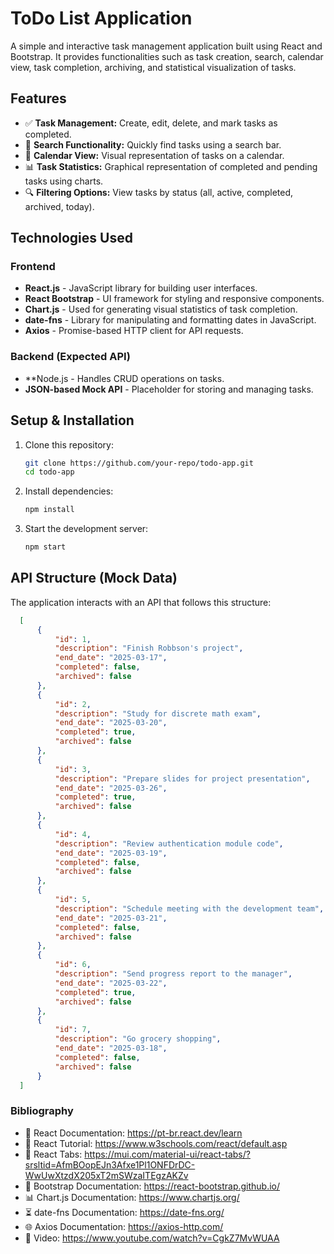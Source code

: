 # ToDo List Application  

A simple and interactive task management application built using React and Bootstrap. It provides functionalities such as task creation, search, calendar view, task completion, archiving, and statistical visualization of tasks.  

  ## Features  
  
  - ✅ **Task Management:** Create, edit, delete, and mark tasks as completed.  
  - 🔎 **Search Functionality:** Quickly find tasks using a search bar.  
  - 📅 **Calendar View:** Visual representation of tasks on a calendar.  
  - 📊 **Task Statistics:** Graphical representation of completed and pending tasks using charts.  
  - 🔍 **Filtering Options:** View tasks by status (all, active, completed, archived, today).  

## Technologies Used  
  
  ### Frontend  
  
  - **React.js** - JavaScript library for building user interfaces.  
  - **React Bootstrap** - UI framework for styling and responsive components.  
  - **Chart.js** - Used for generating visual statistics of task completion.  
  - **date-fns** - Library for manipulating and formatting dates in JavaScript.  
  - **Axios** - Promise-based HTTP client for API requests.  
  
  ### Backend (Expected API)  
  
  - **Node.js - Handles CRUD operations on tasks.  
  - **JSON-based Mock API** - Placeholder for storing and managing tasks.  


## Setup & Installation  

1. Clone this repository:  
   ```sh
   git clone https://github.com/your-repo/todo-app.git
   cd todo-app
2. Install dependencies:
   ```sh
   npm install
3. Start the development server:
   ```sh
   npm start
## API Structure (Mock Data)
The application interacts with an API that follows this structure:
  ```json
    [
    	{
    		"id": 1,
    		"description": "Finish Robbson's project",
    		"end_date": "2025-03-17",
    		"completed": false,
    		"archived": false
    	},
    	{
    		"id": 2,
    		"description": "Study for discrete math exam",
    		"end_date": "2025-03-20",
    		"completed": true,
    		"archived": false
    	},
    	{
    		"id": 3,
    		"description": "Prepare slides for project presentation",
    		"end_date": "2025-03-26",
    		"completed": true,
    		"archived": false
    	},
    	{
    		"id": 4,
    		"description": "Review authentication module code",
    		"end_date": "2025-03-19",
    		"completed": false,
    		"archived": false
    	},
    	{
    		"id": 5,
    		"description": "Schedule meeting with the development team",
    		"end_date": "2025-03-21",
    		"completed": false,
    		"archived": false
    	},
    	{
    		"id": 6,
    		"description": "Send progress report to the manager",
    		"end_date": "2025-03-22",
    		"completed": true,
    		"archived": false
    	},
    	{
    		"id": 7,
    		"description": "Go grocery shopping",
    		"end_date": "2025-03-18",
    		"completed": false,
    		"archived": false
    	}
    ]
```
### Bibliography
- 📖 React Documentation: https://pt-br.react.dev/learn
- 📖 React Tutorial: https://www.w3schools.com/react/default.asp
- 📖 React Tabs: https://mui.com/material-ui/react-tabs/?srsltid=AfmBOopEJn3Afxe1Pl1ONFDrDC-WwUwXtzdX205xT2mSWzaITEgzAKZv
- 🎨 Bootstrap Documentation: https://react-bootstrap.github.io/
- 📊 Chart.js Documentation: https://www.chartjs.org/
- ⏳ date-fns Documentation: https://date-fns.org/
- 🌐 Axios Documentation: https://axios-http.com/
- 🎥 Video: https://www.youtube.com/watch?v=CgkZ7MvWUAA
